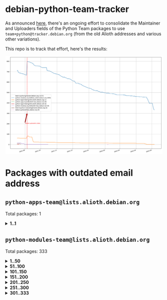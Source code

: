 # debian-python-team-tracker



As announced [here](https://lists.debian.org/debian-python/2021/08/msg00006.html), there's an ongoing effort to consolidate the Maintainer and Uploaders fields of the Python Team packages to use `team+python@tracker.debian.org` (from the old Alioth addresses and various other variations).



This repo is to track that effort, here's the results:



![Python team emails](images/python_team_emails.svg)


# Packages with outdated email address

## `python-apps-team@lists.alioth.debian.org`
Total packages: 1
<details>
<summary><b>1..1</b></summary>


| # | Package | Version |
| --- | --- | --- |
| 1 | [lightyears](https://tracker.debian.org/lightyears) | 1.4-2 |
</details>

## `python-modules-team@lists.alioth.debian.org`
Total packages: 333
<details>
<summary><b>1..50</b></summary>


| # | Package | Version |
| --- | --- | --- |
| 1 | [colorclass](https://tracker.debian.org/colorclass) | 2.2.0-2.2 |
| 2 | [cookiecutter](https://tracker.debian.org/cookiecutter) | 1.7.3-1 |
| 3 | [debiancontributors](https://tracker.debian.org/debiancontributors) | 0.7.8-2 |
| 4 | [devpi-common](https://tracker.debian.org/devpi-common) | 3.2.2-1.1 |
| 5 | [django-bitfield](https://tracker.debian.org/django-bitfield) | 1.9.6-2 |
| 6 | [django-hvad](https://tracker.debian.org/django-hvad) | 1.8.0-1.1 |
| 7 | [django-js-reverse](https://tracker.debian.org/django-js-reverse) | 0.7.3-1.1 |
| 8 | [django-nose](https://tracker.debian.org/django-nose) | 1.4.6-2.1 |
| 9 | [django-pipeline](https://tracker.debian.org/django-pipeline) | 1.6.14-3 |
| 10 | [dnsdiag](https://tracker.debian.org/dnsdiag) | 2.0.2-1 |
| 11 | [faker](https://tracker.debian.org/faker) | 0.9.3-0.1 |
| 12 | [fastchunking](https://tracker.debian.org/fastchunking) | 0.0.3-2 |
| 13 | [flask-api](https://tracker.debian.org/flask-api) | 1.1+dfsg-1.1 |
| 14 | [flask-ldapconn](https://tracker.debian.org/flask-ldapconn) | 0.7.2-1.1 |
| 15 | [flask-mail](https://tracker.debian.org/flask-mail) | 0.9.1+dfsg1-1.1 |
| 16 | [flask-script](https://tracker.debian.org/flask-script) | 2.0.6-2 |
| 17 | [hachoir](https://tracker.debian.org/hachoir) | 3.1.0+dfsg-3 |
| 18 | [jupyter-sphinx-theme](https://tracker.debian.org/jupyter-sphinx-theme) | 0.0.6+ds1-10 |
| 19 | [kivy](https://tracker.debian.org/kivy) | 1.11.0-2 |
| 20 | [mockldap](https://tracker.debian.org/mockldap) | 0.3.0-4 |
| 21 | [networkx](https://tracker.debian.org/networkx) | 2.5+ds-2 |
| 22 | [okasha](https://tracker.debian.org/okasha) | 0.2.4-4 |
| 23 | [overpass](https://tracker.debian.org/overpass) | 0.7-1 |
| 24 | [portio](https://tracker.debian.org/portio) | 0.5-4 |
| 25 | [power](https://tracker.debian.org/power) | 1.4+dfsg-4 |
| 26 | [py-radix](https://tracker.debian.org/py-radix) | 0.10.0-3 |
| 27 | [py3dns](https://tracker.debian.org/py3dns) | 3.2.1-1 |
| 28 | [pyasn1](https://tracker.debian.org/pyasn1) | 0.4.8-1 |
| 29 | [pybindgen](https://tracker.debian.org/pybindgen) | 0.20.0+dfsg1-2 |
| 30 | [pycallgraph](https://tracker.debian.org/pycallgraph) | 1.1.3-1.2 |
| 31 | [pycxx](https://tracker.debian.org/pycxx) | 7.1.4-0.2 |
| 32 | [pydbus](https://tracker.debian.org/pydbus) | 0.6.0-4 |
| 33 | [pydenticon](https://tracker.debian.org/pydenticon) | 0.3.1-2 |
| 34 | [pydispatcher](https://tracker.debian.org/pydispatcher) | 2.0.5-2 |
| 35 | [pydle](https://tracker.debian.org/pydle) | 0.9.4-2 |
| 36 | [pyfg](https://tracker.debian.org/pyfg) | 0.50-2 |
| 37 | [pyfiglet](https://tracker.debian.org/pyfiglet) | 0.8.0+dfsg-1 |
| 38 | [pyfribidi](https://tracker.debian.org/pyfribidi) | 0.12.0+repack-7 |
| 39 | [pygeoif](https://tracker.debian.org/pygeoif) | 0.7-2 |
| 40 | [pygtail](https://tracker.debian.org/pygtail) | 0.6.1-2 |
| 41 | [pygtkspellcheck](https://tracker.debian.org/pygtkspellcheck) | 4.0.5-2 |
| 42 | [pyinotify](https://tracker.debian.org/pyinotify) | 0.9.6-1.3 |
| 43 | [pyiosxr](https://tracker.debian.org/pyiosxr) | 0.52-1.1 |
| 44 | [pyjavaproperties](https://tracker.debian.org/pyjavaproperties) | 0.7-2 |
| 45 | [pyjokes](https://tracker.debian.org/pyjokes) | 0.5.0-3 |
| 46 | [pykcs11](https://tracker.debian.org/pykcs11) | 1.5.10-1 |
| 47 | [pylama](https://tracker.debian.org/pylama) | 7.4.3-3 |
| 48 | [pylibmc](https://tracker.debian.org/pylibmc) | 1.5.2-3 |
| 49 | [pylint-celery](https://tracker.debian.org/pylint-celery) | 0.3-5 |
| 50 | [pylint-common](https://tracker.debian.org/pylint-common) | 0.2.5-4 |
</details>
<details>
<summary><b>51..100</b></summary>

| # | Package | Version |
| --- | --- | --- |
| 51 | [pylint-django](https://tracker.debian.org/pylint-django) | 2.0.13-1 |
| 52 | [pylint-flask](https://tracker.debian.org/pylint-flask) | 0.5-4 |
| 53 | [pymacs](https://tracker.debian.org/pymacs) | 0.25-3 |
| 54 | [pynag](https://tracker.debian.org/pynag) | 1.1.2+dfsg-2 |
| 55 | [pynliner](https://tracker.debian.org/pynliner) | 0.8.0-2 |
| 56 | [pyopengl](https://tracker.debian.org/pyopengl) | 3.1.5+dfsg-1 |
| 57 | [pyprind](https://tracker.debian.org/pyprind) | 2.11.2-2 |
| 58 | [pyquery](https://tracker.debian.org/pyquery) | 1.2.9-4 |
| 59 | [pyrad](https://tracker.debian.org/pyrad) | 2.1-2 |
| 60 | [pysimplesoap](https://tracker.debian.org/pysimplesoap) | 1.16.2-3 |
| 61 | [pysmi](https://tracker.debian.org/pysmi) | 0.3.2-2 |
| 62 | [pysodium](https://tracker.debian.org/pysodium) | 0.7.0-2 |
| 63 | [pyspf](https://tracker.debian.org/pyspf) | 2.0.14-2 |
| 64 | [pysrt](https://tracker.debian.org/pysrt) | 1.0.1-2 |
| 65 | [pyssim](https://tracker.debian.org/pyssim) | 0.2-2 |
| 66 | [pytaglib](https://tracker.debian.org/pytaglib) | 0.3.6+dfsg-2 |
| 67 | [pytds](https://tracker.debian.org/pytds) | 1.10.0-1 |
| 68 | [pytest-bdd](https://tracker.debian.org/pytest-bdd) | 3.2.1-1 |
| 69 | [pytest-cookies](https://tracker.debian.org/pytest-cookies) | 0.4.0-1 |
| 70 | [pytest-django](https://tracker.debian.org/pytest-django) | 3.5.1-1 |
| 71 | [pytest-expect](https://tracker.debian.org/pytest-expect) | 1.1.0-2 |
| 72 | [pytest-httpbin](https://tracker.debian.org/pytest-httpbin) | 1.0.0-2 |
| 73 | [pytest-runner](https://tracker.debian.org/pytest-runner) | 2.11.1-1.2 |
| 74 | [pytest-sugar](https://tracker.debian.org/pytest-sugar) | 0.9.4-1 |
| 75 | [pytest-tornado](https://tracker.debian.org/pytest-tornado) | 0.8.1-1 |
| 76 | [pytest-vcr](https://tracker.debian.org/pytest-vcr) | 1.0.2-2 |
| 77 | [python-activipy](https://tracker.debian.org/python-activipy) | 0.1-7 |
| 78 | [python-adal](https://tracker.debian.org/python-adal) | 1.2.2-1 |
| 79 | [python-aiohttp-session](https://tracker.debian.org/python-aiohttp-session) | 2.9.0-2 |
| 80 | [python-aioinflux](https://tracker.debian.org/python-aioinflux) | 0.9.0-2 |
| 81 | [python-aiomeasures](https://tracker.debian.org/python-aiomeasures) | 0.5.14-3 |
| 82 | [python-amqplib](https://tracker.debian.org/python-amqplib) | 1.0.2-2 |
| 83 | [python-aptly](https://tracker.debian.org/python-aptly) | 0.12.10-2 |
| 84 | [python-args](https://tracker.debian.org/python-args) | 0.1.0-3 |
| 85 | [python-arpy](https://tracker.debian.org/python-arpy) | 1.1.1-4 |
| 86 | [python-astor](https://tracker.debian.org/python-astor) | 0.8.1-1 |
| 87 | [python-base58](https://tracker.debian.org/python-base58) | 1.0.3-1.1 |
| 88 | [python-bcdoc](https://tracker.debian.org/python-bcdoc) | 0.16.0-2 |
| 89 | [python-bitbucket-api](https://tracker.debian.org/python-bitbucket-api) | 0.5.0-3 |
| 90 | [python-box](https://tracker.debian.org/python-box) | 3.4.6-2 |
| 91 | [python-btrees](https://tracker.debian.org/python-btrees) | 4.3.1-2 |
| 92 | [python-cerberus](https://tracker.debian.org/python-cerberus) | 1.3.2-1 |
| 93 | [python-click-log](https://tracker.debian.org/python-click-log) | 0.2.1-2 |
| 94 | [python-clint](https://tracker.debian.org/python-clint) | 0.5.1-3 |
| 95 | [python-cluster](https://tracker.debian.org/python-cluster) | 1.3.3-3 |
| 96 | [python-coloredlogs](https://tracker.debian.org/python-coloredlogs) | 7.3-2 |
| 97 | [python-colour](https://tracker.debian.org/python-colour) | 0.1.5-2 |
| 98 | [python-consul](https://tracker.debian.org/python-consul) | 0.7.1-1.1 |
| 99 | [python-cookies](https://tracker.debian.org/python-cookies) | 2.2.1-3 |
| 100 | [python-cpuinfo](https://tracker.debian.org/python-cpuinfo) | 5.0.0-2 |
</details>
<details>
<summary><b>101..150</b></summary>

| # | Package | Version |
| --- | --- | --- |
| 101 | [python-crcmod](https://tracker.debian.org/python-crcmod) | 1.7+dfsg-2 |
| 102 | [python-cs](https://tracker.debian.org/python-cs) | 2.7.1-1 |
| 103 | [python-dbfread](https://tracker.debian.org/python-dbfread) | 2.0.7-3 |
| 104 | [python-decorator](https://tracker.debian.org/python-decorator) | 4.4.2-2 |
| 105 | [python-demjson](https://tracker.debian.org/python-demjson) | 2.2.4-5 |
| 106 | [python-diaspy](https://tracker.debian.org/python-diaspy) | 0.6.0-2 |
| 107 | [python-dictobj](https://tracker.debian.org/python-dictobj) | 0.4-4 |
| 108 | [python-distutils-extra](https://tracker.debian.org/python-distutils-extra) | 2.45 |
| 109 | [python-django-casclient](https://tracker.debian.org/python-django-casclient) | 1.5.3-1 |
| 110 | [python-django-etcd-settings](https://tracker.debian.org/python-django-etcd-settings) | 0.1.13+dfsg-3 |
| 111 | [python-django-gravatar2](https://tracker.debian.org/python-django-gravatar2) | 1.4.4-2 |
| 112 | [python-django-jsonfield](https://tracker.debian.org/python-django-jsonfield) | 1.4.0-2 |
| 113 | [python-django-push-notifications](https://tracker.debian.org/python-django-push-notifications) | 1.4.1-1 |
| 114 | [python-django-simple-history](https://tracker.debian.org/python-django-simple-history) | 2.7.0-1.1 |
| 115 | [python-easywebdav](https://tracker.debian.org/python-easywebdav) | 1.2.0-8 |
| 116 | [python-envparse](https://tracker.debian.org/python-envparse) | 0.2.0-2 |
| 117 | [python-envs](https://tracker.debian.org/python-envs) | 1.2.6-1.1 |
| 118 | [python-epc](https://tracker.debian.org/python-epc) | 0.0.5-3 |
| 119 | [python-etcd](https://tracker.debian.org/python-etcd) | 0.4.5-2 |
| 120 | [python-ethtool](https://tracker.debian.org/python-ethtool) | 0.14-3 |
| 121 | [python-ewmh](https://tracker.debian.org/python-ewmh) | 0.1.6-2 |
| 122 | [python-exotel](https://tracker.debian.org/python-exotel) | 0.1.5-2 |
| 123 | [python-feather-format](https://tracker.debian.org/python-feather-format) | 0.3.1+dfsg1-4 |
| 124 | [python-flaky](https://tracker.debian.org/python-flaky) | 3.7.0-1 |
| 125 | [python-genty](https://tracker.debian.org/python-genty) | 1.3.2-1 |
| 126 | [python-geoip2](https://tracker.debian.org/python-geoip2) | 2.9.0+dfsg1-2 |
| 127 | [python-gflags](https://tracker.debian.org/python-gflags) | 1.5.1-7 |
| 128 | [python-glob2](https://tracker.debian.org/python-glob2) | 0.5-3 |
| 129 | [python-hashids](https://tracker.debian.org/python-hashids) | 1.3.1-1 |
| 130 | [python-hidapi](https://tracker.debian.org/python-hidapi) | 0.9.0.post3-2 |
| 131 | [python-hiredis](https://tracker.debian.org/python-hiredis) | 1.0.1-1 |
| 132 | [python-hpilo](https://tracker.debian.org/python-hpilo) | 4.3-3 |
| 133 | [python-html2text](https://tracker.debian.org/python-html2text) | 2020.1.16-1 |
| 134 | [python-http-parser](https://tracker.debian.org/python-http-parser) | 0.9.0-1 |
| 135 | [python-httptools](https://tracker.debian.org/python-httptools) | 0.1.1-1 |
| 136 | [python-icalendar](https://tracker.debian.org/python-icalendar) | 4.0.3-4 |
| 137 | [python-iniparse](https://tracker.debian.org/python-iniparse) | 0.4-3 |
| 138 | [python-ipaddress](https://tracker.debian.org/python-ipaddress) | 1.0.23-1 |
| 139 | [python-ipfix](https://tracker.debian.org/python-ipfix) | 0.9.7-2 |
| 140 | [python-irodsclient](https://tracker.debian.org/python-irodsclient) | 0.8.1-2 |
| 141 | [python-isc-dhcp-leases](https://tracker.debian.org/python-isc-dhcp-leases) | 0.9.1-2 |
| 142 | [python-isoweek](https://tracker.debian.org/python-isoweek) | 1.3.3-3 |
| 143 | [python-jsonrpc](https://tracker.debian.org/python-jsonrpc) | 1.13.0-1 |
| 144 | [python-junit-xml](https://tracker.debian.org/python-junit-xml) | 1.9-1 |
| 145 | [python-kanboard](https://tracker.debian.org/python-kanboard) | 1.0.1-1.1 |
| 146 | [python-langdetect](https://tracker.debian.org/python-langdetect) | 1.0.7-4 |
| 147 | [python-ldap](https://tracker.debian.org/python-ldap) | 3.2.0-4 |
| 148 | [python-ldapdomaindump](https://tracker.debian.org/python-ldapdomaindump) | 0.9.3-1 |
| 149 | [python-libguess](https://tracker.debian.org/python-libguess) | 1.1-4 |
| 150 | [python-mailer](https://tracker.debian.org/python-mailer) | 0.8.1-4 |
</details>
<details>
<summary><b>151..200</b></summary>

| # | Package | Version |
| --- | --- | --- |
| 151 | [python-mastodon](https://tracker.debian.org/python-mastodon) | 1.5.1-1 |
| 152 | [python-mccabe](https://tracker.debian.org/python-mccabe) | 0.6.1-3 |
| 153 | [python-measurement](https://tracker.debian.org/python-measurement) | 2.0.1-2 |
| 154 | [python-meld3](https://tracker.debian.org/python-meld3) | 1.0.2-3 |
| 155 | [python-mnemonic](https://tracker.debian.org/python-mnemonic) | 0.19-1 |
| 156 | [python-model-mommy](https://tracker.debian.org/python-model-mommy) | 1.6.0-2 |
| 157 | [python-morris](https://tracker.debian.org/python-morris) | 1.2-2 |
| 158 | [python-multidict](https://tracker.debian.org/python-multidict) | 5.1.0-1 |
| 159 | [python-nine](https://tracker.debian.org/python-nine) | 1.1.0-1 |
| 160 | [python-noise](https://tracker.debian.org/python-noise) | 1.2.3-3 |
| 161 | [python-notify2](https://tracker.debian.org/python-notify2) | 0.3-4 |
| 162 | [python-ntlm-auth](https://tracker.debian.org/python-ntlm-auth) | 1.4.0-1 |
| 163 | [python-offtrac](https://tracker.debian.org/python-offtrac) | 0.1.0-2.1 |
| 164 | [python-openid-cla](https://tracker.debian.org/python-openid-cla) | 1.2-2 |
| 165 | [python-openid-teams](https://tracker.debian.org/python-openid-teams) | 1.2-2 |
| 166 | [python-openidc-client](https://tracker.debian.org/python-openidc-client) | 0.6.0-1.1 |
| 167 | [python-opentimestamps](https://tracker.debian.org/python-opentimestamps) | 0.4.1-1 |
| 168 | [python-padme](https://tracker.debian.org/python-padme) | 1.1.1-3 |
| 169 | [python-path-and-address](https://tracker.debian.org/python-path-and-address) | 2.0.1-2 |
| 170 | [python-pathtools](https://tracker.debian.org/python-pathtools) | 0.1.2-4 |
| 171 | [python-paypal](https://tracker.debian.org/python-paypal) | 1.2.5-3 |
| 172 | [python-peakutils](https://tracker.debian.org/python-peakutils) | 1.3.3+ds-2 |
| 173 | [python-pem](https://tracker.debian.org/python-pem) | 19.1.0-1 |
| 174 | [python-persistent](https://tracker.debian.org/python-persistent) | 4.6.4-0.2 |
| 175 | [python-pex](https://tracker.debian.org/python-pex) | 1.1.14-3.1 |
| 176 | [python-pgpdump](https://tracker.debian.org/python-pgpdump) | 1.5-2 |
| 177 | [python-pgspecial](https://tracker.debian.org/python-pgspecial) | 1.11.10+dfsg1-1 |
| 178 | [python-phonenumbers](https://tracker.debian.org/python-phonenumbers) | 8.12.1-1 |
| 179 | [python-picklable-itertools](https://tracker.debian.org/python-picklable-itertools) | 0.1.1-3 |
| 180 | [python-plaster](https://tracker.debian.org/python-plaster) | 1.0-2 |
| 181 | [python-plaster-pastedeploy](https://tracker.debian.org/python-plaster-pastedeploy) | 0.5-3 |
| 182 | [python-prctl](https://tracker.debian.org/python-prctl) | 1.7-2 |
| 183 | [python-preshed](https://tracker.debian.org/python-preshed) | 3.0.2-1 |
| 184 | [python-pretend](https://tracker.debian.org/python-pretend) | 1.0.9-1 |
| 185 | [python-prettylog](https://tracker.debian.org/python-prettylog) | 0.1.0-2 |
| 186 | [python-priority](https://tracker.debian.org/python-priority) | 1.3.0-3 |
| 187 | [python-progressbar](https://tracker.debian.org/python-progressbar) | 2.5-2 |
| 188 | [python-pskc](https://tracker.debian.org/python-pskc) | 1.1-3 |
| 189 | [python-py-zipkin](https://tracker.debian.org/python-py-zipkin) | 0.15.0-1.1 |
| 190 | [python-pyftpdlib](https://tracker.debian.org/python-pyftpdlib) | 1.5.4-2 |
| 191 | [python-pygerrit2](https://tracker.debian.org/python-pygerrit2) | 2.0.4-2 |
| 192 | [python-pypump](https://tracker.debian.org/python-pypump) | 0.7-3 |
| 193 | [python-pysnmp4-apps](https://tracker.debian.org/python-pysnmp4-apps) | 0.3.2-2.2 |
| 194 | [python-pysnmp4-mibs](https://tracker.debian.org/python-pysnmp4-mibs) | 0.1.3-3 |
| 195 | [python-pytest-benchmark](https://tracker.debian.org/python-pytest-benchmark) | 3.2.2-2 |
| 196 | [python-pyvmomi](https://tracker.debian.org/python-pyvmomi) | 6.7.1-3 |
| 197 | [python-rarfile](https://tracker.debian.org/python-rarfile) | 3.1-1 |
| 198 | [python-ratelimiter](https://tracker.debian.org/python-ratelimiter) | 1.2.0.post0-1 |
| 199 | [python-redisearch-py](https://tracker.debian.org/python-redisearch-py) | 1.0.0-1 |
| 200 | [python-releases](https://tracker.debian.org/python-releases) | 1.6.3-1 |
</details>
<details>
<summary><b>201..250</b></summary>

| # | Package | Version |
| --- | --- | --- |
| 201 | [python-repoze.lru](https://tracker.debian.org/python-repoze.lru) | 0.7-2 |
| 202 | [python-repoze.sphinx.autointerface](https://tracker.debian.org/python-repoze.sphinx.autointerface) | 0.8-0.2 |
| 203 | [python-repoze.tm2](https://tracker.debian.org/python-repoze.tm2) | 2.0-2 |
| 204 | [python-requests-ntlm](https://tracker.debian.org/python-requests-ntlm) | 1.1.0-1.1 |
| 205 | [python-requirements-detector](https://tracker.debian.org/python-requirements-detector) | 0.6-2 |
| 206 | [python-rpaths](https://tracker.debian.org/python-rpaths) | 0.13-1.1 |
| 207 | [python-rply](https://tracker.debian.org/python-rply) | 0.7.7-2 |
| 208 | [python-schedutils](https://tracker.debian.org/python-schedutils) | 0.6-2.1 |
| 209 | [python-schema](https://tracker.debian.org/python-schema) | 0.6.7-3 |
| 210 | [python-schroot](https://tracker.debian.org/python-schroot) | 0.4-4 |
| 211 | [python-scp](https://tracker.debian.org/python-scp) | 0.13.0-2 |
| 212 | [python-scripttest](https://tracker.debian.org/python-scripttest) | 1.3-3 |
| 213 | [python-scruffy](https://tracker.debian.org/python-scruffy) | 0.3.3-2 |
| 214 | [python-sdnotify](https://tracker.debian.org/python-sdnotify) | 0.3.1-2 |
| 215 | [python-serverfiles](https://tracker.debian.org/python-serverfiles) | 0.3.0-1 |
| 216 | [python-service-identity](https://tracker.debian.org/python-service-identity) | 18.1.0-6 |
| 217 | [python-sexpdata](https://tracker.debian.org/python-sexpdata) | 0.0.3-2 |
| 218 | [python-shade](https://tracker.debian.org/python-shade) | 1.30.0-3 |
| 219 | [python-shellescape](https://tracker.debian.org/python-shellescape) | 3.4.1-4 |
| 220 | [python-simpy](https://tracker.debian.org/python-simpy) | 2.3.1+dfsg-2 |
| 221 | [python-simpy3](https://tracker.debian.org/python-simpy3) | 3.0.11-2 |
| 222 | [python-slimmer](https://tracker.debian.org/python-slimmer) | 0.1.30-8 |
| 223 | [python-slugify](https://tracker.debian.org/python-slugify) | 4.0.0-1 |
| 224 | [python-smstrade](https://tracker.debian.org/python-smstrade) | 0.2.4-6 |
| 225 | [python-socketpool](https://tracker.debian.org/python-socketpool) | 0.5.3-5 |
| 226 | [python-sphinx-issues](https://tracker.debian.org/python-sphinx-issues) | 1.2.0-2 |
| 227 | [python-spur](https://tracker.debian.org/python-spur) | 0.3.21-1 |
| 228 | [python-statsd](https://tracker.debian.org/python-statsd) | 3.3.0-2 |
| 229 | [python-stopit](https://tracker.debian.org/python-stopit) | 1.1.2-1 |
| 230 | [python-structlog](https://tracker.debian.org/python-structlog) | 20.1.0-1 |
| 231 | [python-sunlight](https://tracker.debian.org/python-sunlight) | 1.1.5-3 |
| 232 | [python-suntime](https://tracker.debian.org/python-suntime) | 1.2.5-2 |
| 233 | [python-tempita](https://tracker.debian.org/python-tempita) | 0.5.2-6 |
| 234 | [python-test-server](https://tracker.debian.org/python-test-server) | 0.0.27-2 |
| 235 | [python-testing.common.database](https://tracker.debian.org/python-testing.common.database) | 2.0.0-2 |
| 236 | [python-testing.mysqld](https://tracker.debian.org/python-testing.mysqld) | 1.4.0-4 |
| 237 | [python-testing.postgresql](https://tracker.debian.org/python-testing.postgresql) | 1.3.0-2 |
| 238 | [python-thriftpy](https://tracker.debian.org/python-thriftpy) | 0.3.9+ds1-1 |
| 239 | [python-tinycss](https://tracker.debian.org/python-tinycss) | 0.4-3 |
| 240 | [python-tktreectrl](https://tracker.debian.org/python-tktreectrl) | 2.0.2-3 |
| 241 | [python-translationstring](https://tracker.debian.org/python-translationstring) | 1.4-1 |
| 242 | [python-twitter](https://tracker.debian.org/python-twitter) | 3.3-2 |
| 243 | [python-typeguard](https://tracker.debian.org/python-typeguard) | 2.2.2-1.1 |
| 244 | [python-udatetime](https://tracker.debian.org/python-udatetime) | 0.0.16-4 |
| 245 | [python-unicodecsv](https://tracker.debian.org/python-unicodecsv) | 0.14.1-2 |
| 246 | [python-urlobject](https://tracker.debian.org/python-urlobject) | 2.4.3-3 |
| 247 | [python-urwidtrees](https://tracker.debian.org/python-urwidtrees) | 1.0.3.dev0-1 |
| 248 | [python-utils](https://tracker.debian.org/python-utils) | 2.3.0-2 |
| 249 | [python-vagrant](https://tracker.debian.org/python-vagrant) | 0.5.15-3 |
| 250 | [python-venusian](https://tracker.debian.org/python-venusian) | 3.0.0-1 |
</details>
<details>
<summary><b>251..300</b></summary>

| # | Package | Version |
| --- | --- | --- |
| 251 | [python-vobject](https://tracker.debian.org/python-vobject) | 0.9.6.1-0.2 |
| 252 | [python-webob](https://tracker.debian.org/python-webob) | 1:1.8.6-1.1 |
| 253 | [python-wget](https://tracker.debian.org/python-wget) | 3.2-3 |
| 254 | [python-wheezy.template](https://tracker.debian.org/python-wheezy.template) | 0.1.167-2 |
| 255 | [python-whoosh](https://tracker.debian.org/python-whoosh) | 2.7.4+git6-g9134ad92-5 |
| 256 | [python-wither](https://tracker.debian.org/python-wither) | 1.1-2 |
| 257 | [python-wsgilog](https://tracker.debian.org/python-wsgilog) | 0.3.1-3 |
| 258 | [python-yaswfp](https://tracker.debian.org/python-yaswfp) | 0.9.3-1.1 |
| 259 | [python-zc.customdoctests](https://tracker.debian.org/python-zc.customdoctests) | 1.0.1-2 |
| 260 | [python-zipp](https://tracker.debian.org/python-zipp) | 1.0.0-3 |
| 261 | [python-zxcvbn](https://tracker.debian.org/python-zxcvbn) | 4.4.28-2 |
| 262 | [python3-proselint](https://tracker.debian.org/python3-proselint) | 0.10.2-2 |
| 263 | [pythondialog](https://tracker.debian.org/pythondialog) | 3.5.1-1 |
| 264 | [pytoml](https://tracker.debian.org/pytoml) | 0.1.21-1 |
| 265 | [pyuca](https://tracker.debian.org/pyuca) | 1.2-2 |
| 266 | [pyutilib](https://tracker.debian.org/pyutilib) | 5.8.0-1 |
| 267 | [pywavelets](https://tracker.debian.org/pywavelets) | 1.1.1-1 |
| 268 | [pywinrm](https://tracker.debian.org/pywinrm) | 0.3.0-2 |
| 269 | [quark-sphinx-theme](https://tracker.debian.org/quark-sphinx-theme) | 0.5.1-2 |
| 270 | [recommonmark](https://tracker.debian.org/recommonmark) | 0.6.0+ds-1 |
| 271 | [redis-py-cluster](https://tracker.debian.org/redis-py-cluster) | 2.0.0-1 |
| 272 | [reparser](https://tracker.debian.org/reparser) | 1.4.3-1 |
| 273 | [requests-aws](https://tracker.debian.org/requests-aws) | 0.1.5-2 |
| 274 | [ripe-atlas-cousteau](https://tracker.debian.org/ripe-atlas-cousteau) | 1.4.2-3 |
| 275 | [ripe-atlas-sagan](https://tracker.debian.org/ripe-atlas-sagan) | 1.2.2-2 |
| 276 | [robot-detection](https://tracker.debian.org/robot-detection) | 0.4.0-2 |
| 277 | [routes](https://tracker.debian.org/routes) | 2.5.1-1 |
| 278 | [sgmllib3k](https://tracker.debian.org/sgmllib3k) | 1.0.0-3 |
| 279 | [simplegeneric](https://tracker.debian.org/simplegeneric) | 0.8.1-3 |
| 280 | [singledispatch](https://tracker.debian.org/singledispatch) | 3.4.0.3-3 |
| 281 | [sireader](https://tracker.debian.org/sireader) | 1.1.1-2 |
| 282 | [sleekxmpp](https://tracker.debian.org/sleekxmpp) | 1.3.3-6 |
| 283 | [slimit](https://tracker.debian.org/slimit) | 0.8.1-4 |
| 284 | [smartypants](https://tracker.debian.org/smartypants) | 2.0.0-2 |
| 285 | [sortedcontainers](https://tracker.debian.org/sortedcontainers) | 2.1.0-2 |
| 286 | [speaklater](https://tracker.debian.org/speaklater) | 1.3-5 |
| 287 | [sphinx](https://tracker.debian.org/sphinx) | 1.8.5-2 |
| 288 | [sphinx](https://tracker.debian.org/sphinx) | 1.8.5-3 |
| 289 | [sphinx](https://tracker.debian.org/sphinx) | 1.8.5-4 |
| 290 | [sphinx](https://tracker.debian.org/sphinx) | 1.8.5-5 |
| 291 | [sphinx](https://tracker.debian.org/sphinx) | 2.4.3-2 |
| 292 | [sphinx](https://tracker.debian.org/sphinx) | 2.4.3-4 |
| 293 | [sphinx-autorun](https://tracker.debian.org/sphinx-autorun) | 1.1.0-3.1 |
| 294 | [sphinx-celery](https://tracker.debian.org/sphinx-celery) | 2.0.0-1 |
| 295 | [sphinx-intl](https://tracker.debian.org/sphinx-intl) | 2.0.1-2 |
| 296 | [sphinxcontrib-devhelp](https://tracker.debian.org/sphinxcontrib-devhelp) | 1.0.2-2 |
| 297 | [sphinxcontrib-doxylink](https://tracker.debian.org/sphinxcontrib-doxylink) | 1.5-1 |
| 298 | [sphinxcontrib-log-cabinet](https://tracker.debian.org/sphinxcontrib-log-cabinet) | 1.0.1-2 |
| 299 | [sphinxcontrib-qthelp](https://tracker.debian.org/sphinxcontrib-qthelp) | 1.0.3-2 |
| 300 | [sphinxcontrib-rubydomain](https://tracker.debian.org/sphinxcontrib-rubydomain) | 0.1~dev-20100804-2 |
</details>
<details>
<summary><b>301..333</b></summary>

| # | Package | Version |
| --- | --- | --- |
| 301 | [sphinxcontrib-websupport](https://tracker.debian.org/sphinxcontrib-websupport) | 1.2.4-1 |
| 302 | [sphinxtesters](https://tracker.debian.org/sphinxtesters) | 0.2.3-1 |
| 303 | [sshpubkeys](https://tracker.debian.org/sshpubkeys) | 3.1.0-2.1 |
| 304 | [sshtunnel](https://tracker.debian.org/sshtunnel) | 0.1.4-2 |
| 305 | [stardicter](https://tracker.debian.org/stardicter) | 1.2-1 |
| 306 | [straight.plugin](https://tracker.debian.org/straight.plugin) | 1.4.1-3 |
| 307 | [stsci.distutils](https://tracker.debian.org/stsci.distutils) | 0.3.7-5 |
| 308 | [tagpy](https://tracker.debian.org/tagpy) | 2013.1-7 |
| 309 | [terminaltables](https://tracker.debian.org/terminaltables) | 3.1.0-3 |
| 310 | [texext](https://tracker.debian.org/texext) | 0.6.6-2 |
| 311 | [tinydb](https://tracker.debian.org/tinydb) | 3.15.2-2 |
| 312 | [translation-finder](https://tracker.debian.org/translation-finder) | 1.0-1 |
| 313 | [transmissionrpc](https://tracker.debian.org/transmissionrpc) | 0.11-4 |
| 314 | [txws](https://tracker.debian.org/txws) | 0.9.1-4 |
| 315 | [txzmq](https://tracker.debian.org/txzmq) | 0.8.0-2 |
| 316 | [typogrify](https://tracker.debian.org/typogrify) | 1:2.0.7-2 |
| 317 | [u-msgpack-python](https://tracker.debian.org/u-msgpack-python) | 2.3.0-2 |
| 318 | [vim-autopep8](https://tracker.debian.org/vim-autopep8) | 1.2.0-2 |
| 319 | [vsts-cd-manager](https://tracker.debian.org/vsts-cd-manager) | 1.0.2-3 |
| 320 | [wchartype](https://tracker.debian.org/wchartype) | 0.1-2 |
| 321 | [webpy](https://tracker.debian.org/webpy) | 1:0.61-1 |
| 322 | [whichcraft](https://tracker.debian.org/whichcraft) | 0.4.1-2 |
| 323 | [wikitrans](https://tracker.debian.org/wikitrans) | 1.3-1 |
| 324 | [willow](https://tracker.debian.org/willow) | 1.4-1 |
| 325 | [wlc](https://tracker.debian.org/wlc) | 1.2-1 |
| 326 | [wokkel](https://tracker.debian.org/wokkel) | 18.0.0-3.1 |
| 327 | [wsgiproxy2](https://tracker.debian.org/wsgiproxy2) | 0.4.5-1.1 |
| 328 | [wtf-peewee](https://tracker.debian.org/wtf-peewee) | 3.0.0+dfsg-2 |
| 329 | [wtforms](https://tracker.debian.org/wtforms) | 2.2.1-2 |
| 330 | [xlwt](https://tracker.debian.org/xlwt) | 1.3.0-3 |
| 331 | [zc.lockfile](https://tracker.debian.org/zc.lockfile) | 2.0-1 |
| 332 | [zict](https://tracker.debian.org/zict) | 2.0.0-1 |
| 333 | [zope.deprecation](https://tracker.debian.org/zope.deprecation) | 4.4.0-4 |
</details>
